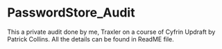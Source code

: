 # PasswordStore_Audit
This a private audit done by me, Traxler on a course of Cyfrin Updraft by Patrick Collins. All the details can be found in ReadME file.
